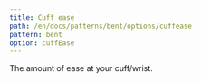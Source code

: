 ```yaml
---
title: Cuff ease
path: /en/docs/patterns/bent/options/cuffease
pattern: bent
option: cuffEase
---
```


The amount of ease at your cuff/wrist.
